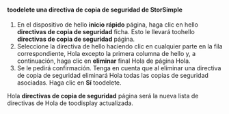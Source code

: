 
<!--author=SharS last changed: 11/06/15-->

#### <a name="toodelete-a-storsimple-backup-policy"></a>toodelete una directiva de copia de seguridad de StorSimple
1. En el dispositivo de hello **inicio rápido** página, haga clic en hello **directivas de copia de seguridad** ficha. Esto le llevará toohello **directivas de copia de seguridad** página.
2. Seleccione la directiva de hello haciendo clic en cualquier parte en la fila correspondiente, Hola excepto la primera columna de hello y, a continuación, haga clic en **eliminar** final Hola de página Hola.
3. Se le pedirá confirmación. Tenga en cuenta que al eliminar una directiva de copia de seguridad eliminará Hola todas las copias de seguridad asociadas. Haga clic en **Sí** toodelete.

Hola **directivas de copia de seguridad** página será la nueva lista de directivas de Hola de toodisplay actualizada.

